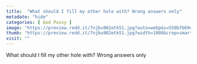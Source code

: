 ```yaml
---
title:  "What should I fill my other hole with? Wrong answers only"
metadate: "hide"
categories: [ God Pussy ]
image: "https://preview.redd.it/7njbu902etk51.jpg?auto=webp&s=550bfb69c95e1a67badea43cd7e4a5fe81c60cba"
thumb: "https://preview.redd.it/7njbu902etk51.jpg?width=1080&crop=smart&auto=webp&s=36d20f79556dcbf9cf7a398c5f274a42b92eea4f"
visit: ""
---
```

What should I fill my other hole with? Wrong answers only
